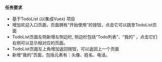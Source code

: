 #### 任务要求
- 基于TodoList (以集成Vuex) 项目
- 增加欢迎入口页面，页面拥有“开始使用”的按钮，点击它可以跳至TodoList页面
- TodoList页面左侧新增左侧边栏, 侧边栏包括“Todo列表”、“我的” ，点击它们右侧可以显示相对应的页面。
- TodoList页面左上角增加返回按钮，可以返回上一个页面
- 新增“我的”页面，包括元素有：头像、姓名、电话。